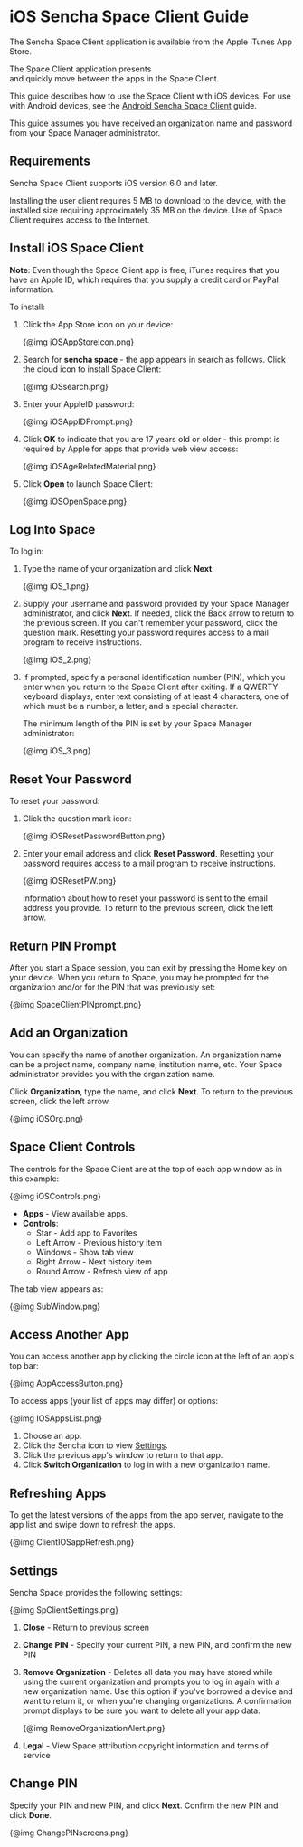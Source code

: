 # iOS Sencha Space Client Guide

The Sencha Space Client application is available from 
the Apple iTunes App Store. 

The Space Client application presents  
and quickly move between the apps in the Space Client. 

This guide describes how to use the Space Client with iOS devices. For 
use with Android devices, see the
<a href="#!/android_client_guide">Android Sencha Space Client</a> guide.

This guide assumes you have received an organization name and
password from your Space Manager administrator.

## Requirements

Sencha Space Client supports iOS version 6.0 and later.

Installing the user client requires 5 MB to download to the device,
with the installed size requiring approximately 35 MB on the device. 
Use of Space Client requires access to the Internet.

## Install iOS Space Client

<b>Note</b>: Even though the Space Client app is free, iTunes requires
that you have an Apple ID, which requires that you supply a credit 
card or PayPal information.

To install:
<ol>
<li><p>Click the App Store icon on your device:</p>
{@img iOSAppStoreIcon.png}
</li>
<li><p>Search for <b>sencha space</b> - the app appears in search as follows. 
Click the cloud icon to install Space Client:</p>
{@img iOSsearch.png}
</li>
<li><p>Enter your AppleID password:</p>
{@img iOSAppIDPrompt.png}
</li>
<li><p>Click <b>OK</b> to indicate that you are 17 years old or older - this
prompt is required by Apple for apps that provide web view access:</p>
{@img iOSAgeRelatedMaterial.png}
</li>
<li><p>Click <b>Open</b> to launch Space Client:</p>
{@img iOSOpenSpace.png}
</li>
</ol>

## Log Into Space

To log in:
<ol>
<li><p>Type the name of your organization and click <b>Next</b>:</p>

{@img iOS_1.png}
</li>
<li><p>Supply your username and password provided by your 
Space Manager administrator, and click <b>Next</b>. If needed, click the Back arrow 
to return to the previous screen. If you can't remember your password, 
click the question mark. Resetting your password requires access to a mail program to 
receive instructions.</p>

{@img iOS_2.png}
</li>
<li><p>If prompted, specify a personal identification number (PIN), which you enter
when you return to the Space Client after exiting.
If a QWERTY keyboard displays, enter text consisting of at least 4 characters,
one of which must be a number, a letter, and a special character.</p>

<p>The minimum length of the PIN is set by your Space Manager administrator:</p>

{@img iOS_3.png}</li>
</ol>


## Reset Your Password

To reset your password:

<ol>
<li><p>Click the question mark icon:</p>

{@img iOSResetPasswordButton.png}</li>
<li><p>Enter your email address 
and click <b>Reset Password</b>. Resetting your password 
requires access to a mail program to 
receive instructions.</p>

{@img iOSResetPW.png}

<p>Information about how to reset your password is sent to the email
address you provide. To return to the previous screen, click the left arrow.</p></li>
</ol>

## Return PIN Prompt

After you start a Space session, you can exit by pressing the Home key on your 
device. When you return to Space, you may be prompted for the organization 
and/or for the PIN that was previously set:

{@img SpaceClientPINprompt.png}

## Add an Organization

You can specify the name of another organization. An organization name 
can be a project name, company name, institution name, etc. 
Your Space administrator provides you with the organization name.

Click <b>Organization</b>, type the name, and click <b>Next</b>.
To return to the previous screen, click the left arrow.

{@img iOSOrg.png}

## Space Client Controls

The controls for the Space Client are at the top of each app window as in this example:

{@img iOSControls.png}

<ul>
<li><b>Apps</b> - View available apps.</li>
<li><b>Controls</b>:
	<ul>
	<li>Star - Add app to Favorites</li>
	<li>Left Arrow - Previous history item</li>
	<li>Windows - Show tab view</li>
	<li>Right Arrow - Next history item</li>
	<li>Round Arrow - Refresh view of app</li>
	</ul>
</li>
</ul>

The tab view appears as:

{@img SubWindow.png}


## Access Another App

You can access another app by clicking the circle icon at the left 
of an app's top bar:

{@img AppAccessButton.png}

To access apps (your list of apps may differ) or options:

{@img IOSAppsList.png}

<ol>
<li>Choose an app.</li>
<li>Click the Sencha icon to view <a href="#Settings">Settings</a>.</li>
<li>Click the previous app's window to return to that app.</li>
<li>Click <b>Switch Organization</b> to log in with a new organization name.</li>
</ol>

## Refreshing Apps

To get the latest versions of the apps from the app server, navigate to the 
app list and swipe down to refresh the apps.

{@img ClientIOSappRefresh.png}

<a name="Settings"></a>
## Settings 

Sencha Space provides the following settings:

{@img SpClientSettings.png}

<ol>
<li><p><b>Close</b> - Return to previous screen</p></li>
<li><p><b>Change PIN</b> - Specify your current PIN, a new PIN, 
and confirm the new PIN</p></li>
<li><p><b>Remove Organization</b> - Deletes all data you may have stored while 
using the current organization and prompts you to log in again with a new 
organization name. Use this option if you've borrowed a device and want 
to return it, or when you're changing organizations. A confirmation prompt 
displays to be sure you want to delete all your app data:</p>
{@img RemoveOrganizationAlert.png}
</li>
<li><p><b>Legal</b> - View Space attribution copyright 
information and terms of service</p></li>
</ol>

## Change PIN

Specify your PIN and new PIN, and click <b>Next</b>. 
Confirm the new PIN and click <b>Done</b>.

{@img ChangePINscreens.png}
